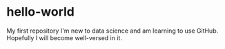 # hello-world
My first repository
I'm new to data science and am learning to use GitHub.
Hopefully I will become well-versed in it.
